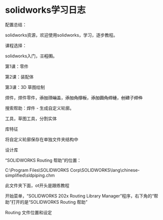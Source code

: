 # solidworks学习日志

配置总结：



solidworks资源，欢迎使用solidworks，学习，逐步教程。

课程选择：

solidworks入门，~~工程图~~。

第1课：零件

第2课：装配体

第3课：3D 草图绘制

焊件，焊件零件，~~添加顶端盖~~，~~添加角撑板~~，~~添加圆角焊缝~~，~~创建子焊件~~

搜索帮助：焊件 - 生成自定义轮廓。



工具，草图工具，分割实体

库特征

将自定义轮廓保存在单独文件夹结构中

设计库

“SOLIDWORKS Routing 帮助”的位置：

C:\Program Files\SOLIDWORKS Corp\SOLIDWORKS\lang\chinese-simplified\sldpiping.chm

此文件夹下面，ot开头是跟练教程

开始菜单，“SOLIDWORKS 202x Routing Library Manager”程序，右下角的“帮助”打开的是“SOLIDWORKS Routing 帮助”

Routing 文件位置和设定

